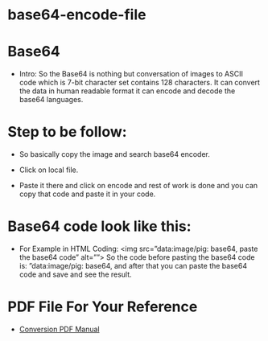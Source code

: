 # base64-encode-file

# Base64
* Intro: So the Base64 is nothing but conversation of images to ASCII code which is 7-bit character set contains 128 characters.
It can convert the data in human readable format it can encode and decode the base64 languages.

# Step to be follow:
* So basically copy the image and search base64 encoder.

* Click on local file.

* Paste it there and click on encode and rest of work is done and you can copy that code and paste it in your code.

# Base64 code look like this:

* For Example in HTML Coding: <img src=”data:image/pig: base64, paste the base64 code” alt=””>
So the code before pasting the base64 code is: ”data:image/pig: base64, and after that you can
paste the base64 code and save and see the result.

# PDF File For Your Reference

* [Conversion PDF Manual]('https://github.com/wa5/base64-encode-file/blob/19dd2dca1d9a44faab3d69ec933676941ac6cc2d/Base64.pdf')
